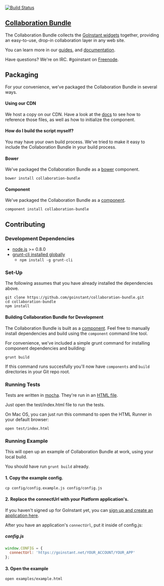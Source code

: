 [![Build Status](https://travis-ci.org/goinstant/collaboration-bundle.png?branch=master)](https://travis-ci.org/goinstant/collaboration-bundle)

## [Collaboration Bundle](https://developers.goinstant.com/beta/widgets/collaboration_bundle.html)

The Collaboration Bundle collects the [GoInstant widgets](https://developers.goinstant.com/beta/widgets/index.html) together,
providing an easy-to-use, drop-in collaboration layer in any web site.

You can learn more in our
[guides](https://developers.goinstant.com/beta/widgets/guides/index.html),
and
[documentation](https://developers.goinstant.com/beta/widgets/collaboration_bundle.html).

Have questions? We're on IRC. #goinstant on [Freenode](http://freenode.net/).

## Packaging
For your convenience, we've packaged the Collaboration Bundle in several
ways.

#### Using our CDN

We host a copy on our CDN. Have a look at the [docs](https://developers.goinstant.com/beta/widgets/collaboration_bundle.html)
to see how to reference those files, as well as how to initialize the component.

#### How do I build the script myself?

You may have your own build process. We've tried to make it easy to include
the Collaboration Bundle in your build process.

#### Bower

We've packaged the Collaboration Bundle as a [bower](http://bower.io/)
component.

```
bower install collaboration-bundle
```

#### Component

We've packaged the Collaboration Bundle as a [component](http://component.io/).

```
component install collaboration-bundle
```

## Contributing

### Development Dependencies

- [node.js](http://nodejs.org/) >= 0.8.0
- [grunt-cli installed globally](http://gruntjs.com/getting-started)
  - `npm install -g grunt-cli`

### Set-Up

The following assumes that you have already installed the dependencies above.

```
git clone https://github.com/goinstant/collaboration-bundle.git
cd collaboration-bundle
npm install
```

#### Building Collaboration Bundle for Development

The Collaboration Bundle is built as a [component](https://github.com/component/component).
Feel free to manually install dependencies and build using the `component`
command line tool.

For convenience, we've included a simple grunt command for installing
component dependencies and building:

```
grunt build
```

If this command runs succesfully you'll now have `components` and `build`
directories in your Git repo root.

### Running Tests

Tests are written in [mocha](http://visionmedia.github.io/mocha/). They're run
in an [HTML file](http://visionmedia.github.io/mocha/#html-reporter).

Just open the test/index.html file to run the tests.

On Mac OS, you can just run this command to open the HTML Runner in your
default browser:

```
open test/index.html
```

### Running Example

This will open up an example of Collaboration Bundle at work, using your local
build.

You should have run `grunt build` already.

#### 1. Copy the example config.

```
cp config/config.example.js config/config.js
```

#### 2. Replace the connectUrl with your Platform application's.

If you haven't signed up for GoInstant yet, you can [sign up and create an
application here](https://goinstant.com/signup).

After you have an application's `connectUrl`, put it inside of config.js:

##### config.js

```js
window.CONFIG = {
  connectUrl: 'https://goinstant.net/YOUR_ACCOUNT/YOUR_APP'
};
```

#### 3. Open the example

```
open examples/example.html
```
